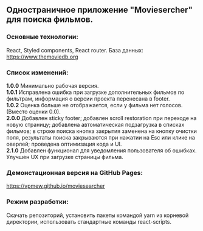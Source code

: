 ## Одностраничное приложение "Moviesercher" для поиска фильмов.

### Основные технологии:

React, Styled components, React router.
База данных: https://www.themoviedb.org

### Список изменений:

**1.0.0** Минимально рабочая версия.  
**1.0.1** Исправлена ошибка при загрузке дополнительных фильмов по фильтрам, информация о версии проекта перенесана в footer.  
**1.0.2** Оценка больше не отображается, если у фильма нет голосов. (Вместо оценки 0.0).  
**2.0.0** Добавлен sticky footer; добавлен scroll restoration при переходе на новую страницу; добавлена автоматическая подзагрузка в списках фильмов; в строке поиска кнопка закрытия заменена на кнопку очистки поля, результаты поиска закрываются при нажатии на Esc или клике на оверлей; проведена оптимизация кода и UI.  
**2.1.0** Добавлен функционал для уведомления пользователя об ошибках. Улучшен UX при загрузке страницы фильма.

### Демонстационная версия на GitHub Pages:

https://vpmew.github.io/moviesearcher

### Режим разработки:

Скачать репозиторий, установить пакеты командой yarn из корневой директории, использовать стандартные команды react-scripts.
